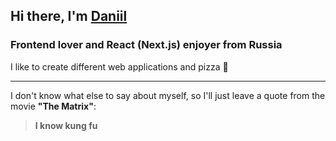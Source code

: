 ## Hi there, I'm [Daniil](https://www.youtube.com/watch?v=dQw4w9WgXcQ&ab_channel=RickAstley)

### Frontend lover and React (Next.js) enjoyer from Russia

I like to create different web applications and pizza 🍕

---

I don't know what else to say about myself, so I'll just leave a quote from the movie **"The Matrix"**:

> **I know kung fu**

